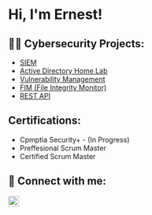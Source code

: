 <h1>Hi, I'm Ernest! </h1>

<h2>👨‍💻 Cybersecurity Projects:</h2>

  - [SIEM](https://github.com/Ernestcyber/SIEMLab)
  - [Active Directory Home Lab](https://github.com/Ernestcyber/ActiveDirectoryHomeLab)
  - [Vulnerability Management](https://github.com/Ernestcyber/VulnerabilityManagementLab)
  - [FIM (File Integrity Monitor)](https://github.com/Ernestcyber/FIM-File-Integrity-Monitor)
  - [REST API](https://github.com/Ernestcyber/REST-API)

<h2> Certifications:</h2>

  - Cpmptia Security+ - (In Progress)
  - Preffesional Scrum Master
  - Certified Scrum Master

<h2> 🤳 Connect with me:</h2>

[<img align="left" alt="JoshMadakor | LinkedIn" width="22px" src="https://cdn.jsdelivr.net/npm/simple-icons@v3/icons/linkedin.svg" />][linkedin]


[linkedin]: https://linkedin.com/in/appiadu-boasiako-5901842b0/
